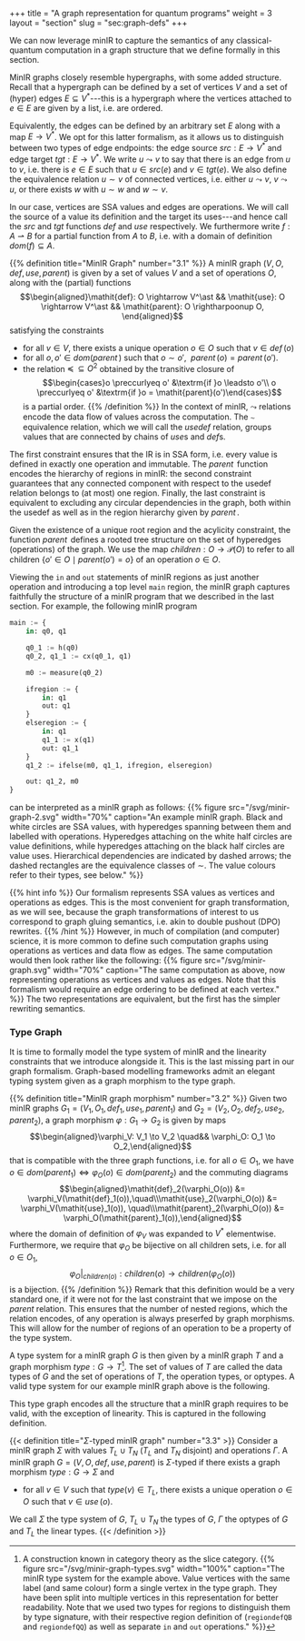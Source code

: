 +++
title = "A graph representation for quantum programs"
weight = 3
layout = "section"
slug = "sec:graph-defs"
+++

We can now leverage minIR to capture the semantics of any classical-quantum
computation in a graph structure that we define formally in this section.

MinIR graphs closely resemble hypergraphs, with some added structure. Recall
that a hypergraph can be defined by a set of vertices $V$ and a set of
(hyper) edges $E \subseteq V^\ast$---this is a hypergraph where the vertices attached
to $e \in E$ are given by a list, i.e. are ordered.

Equivalently, the edges can be defined by an arbitrary set $E$ along with
a map $E \to V^\ast$.
We opt for this latter formalism, as it allows us to distinguish between two types
of edge endpoints: the edge source $\mathit{src}: E \rightarrow V^\ast$
and edge target $\mathit{tgt}: E \rightarrow V^\ast$.
We write $u \leadsto v$ to say that there is an edge from $u$ to $v$, i.e. there is
$e \in E$ such that $u \in src(e)$ and $v \in tgt(e)$.
We also define the equivalence relation $u \sim v$ of connected vertices,
i.e. either $u \leadsto v$, $v \leadsto u$,
or there exists $w$ with $u \sim w$ and $w \sim v$.

In our case, vertices are SSA values and edges are operations. We will
call the source of a value its definition and the target its uses---and hence
call the $\mathit{src}$ and $\mathit{tgt}$ functions $\mathit{def}$
and $\mathit{use}$ respectively.
We furthermore write $f: A \rightharpoonup B$ for a partial function from $A$ to
$B$, i.e. with a domain of definition $dom(f) \subseteq A$.

{{% definition title="MinIR Graph" number="3.1" %}}
A minIR graph $(V, O, \mathit{def}, \mathit{use}, \mathit{parent})$
is given by a set of values $V$ and a set of operations $O$, 
along with the (partial) functions
$$\begin{aligned}\mathit{def}: O \rightarrow V^\ast && \mathit{use}: O \rightarrow V^\ast && \mathit{parent}: O \rightharpoonup O, \end{aligned}$$
satisfying the constraints
- for all $v \in V$, there exists a unique operation $o \in O$ such that $v \in \mathit{def}\,(o)$
- for all $o, o' \in dom(\mathit{parent}\,)$ such that $o \sim o'$, $\ \mathit{parent}\,(o) = \mathit{parent}\,(o')$.
- the relation $\preccurlyeq \, \subseteq O^2$ obtained by the transitive closure of 
$$\begin{cases}o \preccurlyeq o' &\textrm{if }o \leadsto o'\\ o \preccurlyeq o' &\textrm{if }o = \mathit{parent}(o')\end{cases}$$
is a partial order.
{{% /definition %}}
In the context of minIR, $\leadsto$ relations encode the data flow of values
across the computation. The $\sim$ equivalence relation, which we will call
the _usedef_ relation, groups values that are connected
by chains of $\mathit{use}$s and $\mathit{def}$s.

The first constraint ensures that the IR is in SSA form, i.e. every value is
defined in exactly one operation and immutable.
The $\mathit{parent}\,$ function encodes the hierarchy of regions in minIR:
the second constraint guarantees that any connected component with respect
to the usedef relation belongs to (at most) one region.
Finally, the last constraint is equivalent to excluding any circular dependencies
in the graph, both within the usedef  as well as in the region
hierarchy given by $\mathit{parent}\,$.

Given the existence of a unique root region and the acylicity constraint,
the function $\mathit{parent}\,$ defines a rooted tree structure on the set of
hyperedges (operations) of the graph.
We use the map $\mathit{children}: O \to \mathcal{P}(O)$ to refer to all
children $\{o' \in O \mid parent(o') = o\}$ of an operation $o \in O$.

Viewing the `in` and `out` statements of minIR regions as just another
operation and introducing a top level `main` region,
the minIR graph captures faithfully the structure of a minIR program that
we described in the last section.
For example, the following minIR program
```python
main := {
    in: q0, q1

    q0_1 := h(q0)
    q0_2, q1_1 := cx(q0_1, q1)

    m0 := measure(q0_2)

    ifregion := {
        in: q1
        out: q1
    }
    elseregion := {
        in: q1
        q1_1 := x(q1)
        out: q1_1
    }
    q1_2 := ifelse(m0, q1_1, ifregion, elseregion)

    out: q1_2, m0
}
```

can be interpreted as a minIR graph as follows:
{{% figure src="/svg/minir-graph-2.svg" width="70%" caption="An example minIR graph. Black and white circles are SSA values, with hyperedges spanning between them and labelled with operations. Hyperedges attaching on the white half circles are value definitions, while hyperedges attaching on the black half circles are value uses. Hierarchical dependencies are indicated by dashed arrows; the dashed rectangles are the equivalence classes of $\sim$. The value colours refer to their types, see below." %}}

{{% hint info %}}
Our formalism represents SSA values as vertices and operations as edges.
This is the most convenient for graph transformation, as we will see, because
the graph transformations of interest to us correspond to graph gluing semantics,
i.e. akin to double pushout (DPO) rewrites.
{{% /hint %}}
However, in much of compilation (and computer) science, it is more common to define such
computation graphs using operations as vertices and data flow as edges.
The same computation would then look rather like the following:
{{% figure src="/svg/minir-graph.svg" width="70%" caption="The same computation as above, now representing operations as vertices and values as edges. Note that this formalism would require an edge ordering to be defined at each vertex." %}}
The two representations are equivalent, but the first has the simpler
rewriting semantics.

### Type Graph
It is time to formally model the type system of minIR and the linearity constraints
that we introduce alongside it. This is the last missing part in our graph formalism.
Graph-based modelling frameworks admit an elegant typing system given
as a graph morphism to the type graph.

{{% definition title="MinIR graph morphism" number="3.2" %}}
Given two minIR graphs $G_1 = (V_1, O_1, \mathit{def}_1, \mathit{use}_1, \mathit{parent}_1)$
and $G_2 = (V_2, O_2, \mathit{def}_2, \mathit{use}_2, \mathit{parent}_2)$,
a graph morphism $\varphi: G_1 \to G_2$ is given by maps
$$\begin{aligned}\varphi_V: V_1 \to V_2 \quad&& \varphi_O: O_1 \to O_2,\end{aligned}$$
that is compatible with the three graph functions, i.e. for all $o \in O_1$,
we have $o \in dom(parent_1) \Leftrightarrow \varphi_O(o) \in dom(parent_2)$ and
the commuting diagrams  
$$\begin{aligned}\mathit{def}_2(\varphi_O(o)) &= \varphi_V(\mathit{def}_1(o)),\quad\\\mathit{use}_2(\varphi_O(o)) &= \varphi_V(\mathit{use}_1(o)), \quad\\\mathit{parent}_2(\varphi_O(o)) &= \varphi_O(\mathit{parent}_1(o)),\end{aligned}$$
where the domain of definition of $\varphi_V$ was expanded to $V^\ast$ elementwise.
Furthermore, we require that $\varphi_O$ be bijective on all children sets,
i.e. for all $o \in O_1$, $$\varphi_O|_{children(o)}: children(o) \to children(\varphi_O(o))$$ is a bijection.
{{% /definition %}}
Remark that this definition would be a very standard one, if it were not for the
last constraint that we impose on the $\mathit{parent}$ relation.
This ensures that the number of nested regions, which the relation encodes, of
any operation is always preserfed by graph morphisms. This will allow for the number
of regions of an operation to be a property of the type system.

A type system for a minIR graph $G$ is then given by
a minIR graph $T$ and
a graph morphism $\mathit{type}: G \to T$[^slicecat].
The set of values of $T$ are called the data types of $G$ and the set of
operations of $T$, the operation types, or optypes.
A valid type system for our example minIR graph above is the following.
[^slicecat]: A construction known in category theory as the slice category.
{{% figure src="/svg/minir-graph-types.svg" width="100%" caption="The minIR type system for the example above. Value vertices with the same label (and same colour) form a single vertex in the type graph. They have been split into multiple vertices in this representation for better readability. Note that we used two types for regions to distinguish them by type signature, with their respective region definition of (`regiondefQB` and `regiondefQQ`) as well as separate `in` and `out` operations." %}}

This type graph encodes all the structure that a minIR graph requires to be
valid, with the exception of linearity.
This is captured in the following definition.

{{< definition title="$\Sigma$-typed minIR graph" number="3.3" >}}
Consider a minIR graph $\Sigma$ with values $T_L \cup T_N$ ($T_L$ and $T_N$ disjoint)
and operations $\Gamma$.
A minIR graph $G = (V, O, \mathit{def}, \mathit{use}, \mathit{parent})$
is $\Sigma$-typed if there exists a graph morphism
$type: G \to \Sigma$ and
- for all $v \in V$ such that $type(v) \in T_L$,
there exists a unique operation $o \in O$ such that $v \in \mathit{use}\,(o)$.

We call $\Sigma$ the type system of $G$, $T_L \cup T_N$ the types of $G$,
$\Gamma$ the optypes of $G$ and $T_L$ the linear types.
{{< /definition >}}